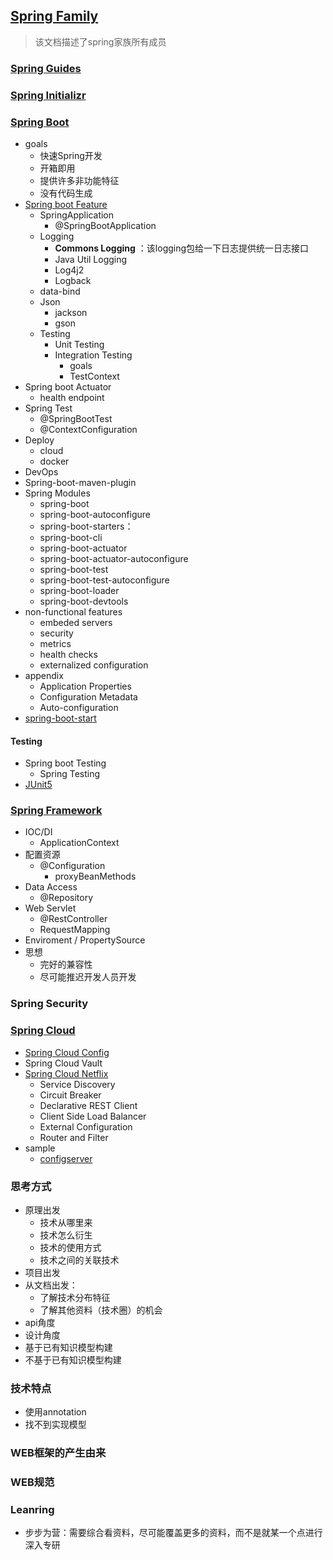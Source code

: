## [Spring Family](https://spring.io/)

> 该文档描述了spring家族所有成员

### [Spring Guides](https://spring.io/guides)

### [Spring Initializr](https://start.spring.io/)

### [Spring Boot](https://docs.spring.io/spring-boot/docs/2.2.4.RELEASE/reference/html/)

- goals
  - 快速Spring开发
  - 开箱即用
  - 提供许多非功能特征
  - 没有代码生成
- [Spring boot Feature](https://docs.spring.io/spring-boot/docs/2.2.4.RELEASE/reference/html/spring-boot-features.html#boot-features)
  - SpringApplication
    - @SpringBootApplication
  - Logging
    - **Commons Logging** ：该logging包给一下日志提供统一日志接口
    - Java Util Logging
    - Log4j2
    - Logback
  - data-bind
  - Json
    - jackson
    - gson
  - Testing
    - Unit Testing
    - Integration Testing
      - goals
      - TestContext
- Spring boot Actuator
  - health endpoint
- Spring Test
  - @SpringBootTest
  - @ContextConfiguration
- Deploy
  - cloud
  - docker
- DevOps
- Spring-boot-maven-plugin
- Spring Modules
  - spring-boot
  - spring-boot-autoconfigure
  - spring-boot-starters：
  - spring-boot-cli
  - spring-boot-actuator
  - spring-boot-actuator-autoconfigure
  - spring-boot-test
  - spring-boot-test-autoconfigure
  - spring-boot-loader
  - spring-boot-devtools
- non-functional features
  - embeded servers
  - security
  - metrics
  - health checks
  - externalized configuration
- appendix
  - Application Properties
  - Configuration Metadata
  - Auto-configuration
- [spring-boot-start](https://docs.spring.io/spring-boot/docs/current/reference/htmlsingle/#using-boot-starter)



#### Testing

- Spring boot Testing
  - Spring Testing
- [JUnit5](https://junit.org/junit5/)

### [Spring Framework](https://docs.spring.io/spring/docs/5.2.3.RELEASE/spring-framework-reference/)

- IOC/DI
  - ApplicationContext
- 配置资源
  - @Configuration
    - proxyBeanMethods
- Data Access
  - @Repository
- Web Servlet
  - @RestController
  - RequestMapping
- Enviroment / PropertySource
- 思想
  - 完好的兼容性
  - 尽可能推迟开发人员开发

### Spring Security

### [Spring Cloud](https://spring.io/projects/spring-cloud)

- [Spring Cloud Config](https://cloud.spring.io/spring-cloud-static/spring-cloud-config/2.2.1.RELEASE/reference/html/)
- Spring Cloud Vault
- [Spring Cloud Netflix](https://cloud.spring.io/spring-cloud-static/spring-cloud-netflix/2.2.1.RELEASE/reference/html/)
  - Service Discovery
  - Circuit Breaker
  - Declarative REST Client
  - Client Side Load Balancer
  - External Configuration
  - Router and Filter
- sample
  - [configserver](https://github.com/spring-cloud-samples/configserver)

### 思考方式

- 原理出发
  - 技术从哪里来
  - 技术怎么衍生
  - 技术的使用方式
  - 技术之间的关联技术
- 项目出发
- 从文档出发：
  - 了解技术分布特征
  - 了解其他资料（技术圈）的机会
- api角度
- 设计角度
- 基于已有知识模型构建
- 不基于已有知识模型构建

### 技术特点

- 使用annotation
- 找不到实现模型

### WEB框架的产生由来

### WEB规范

### Leanring

- 步步为营：需要综合看资料，尽可能覆盖更多的资料，而不是就某一个点进行深入专研